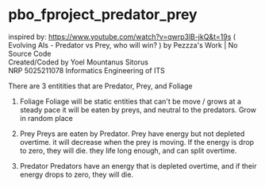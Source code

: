 # pbo_fproject_predator_prey

inspired by: https://www.youtube.com/watch?v=qwrp3lB-jkQ&t=19s
( Evolving AIs - Predator vs Prey, who will win? ) by Pezzza's Work | No Source Code
<br>Created/Coded by Yoel Mountanus Sitorus 
<br>NRP 5025211078 Informatics Engineering of ITS

There are 3 entitities that are Predator, Prey, and Foliage
1. Foliage
   Foliage will be static entities that can't be move / grows at a steady pace
   it will be eaten by preys, and neutral to the predators. Grow in random place

2. Prey
   Preys are eaten by Predator. Prey have energy but not depleted overtime.
   it will decrease when the prey is moving. If the energy is drop to zero, they will die.
   they life long enough, and can split overtime.

3. Predator
   Predators have an energy that is depleted overtime, and if their energy drops to zero, they will die.


